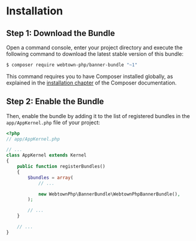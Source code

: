 Installation
============

Step 1: Download the Bundle
---------------------------

Open a command console, enter your project directory and execute the
following command to download the latest stable version of this bundle:

```bash
$ composer require webtown-php/banner-bundle "~1"
```

This command requires you to have Composer installed globally, as explained
in the [installation chapter](https://getcomposer.org/doc/00-intro.md)
of the Composer documentation.

Step 2: Enable the Bundle
-------------------------

Then, enable the bundle by adding it to the list of registered bundles
in the `app/AppKernel.php` file of your project:

```php
<?php
// app/AppKernel.php

// ...
class AppKernel extends Kernel
{
    public function registerBundles()
    {
        $bundles = array(
            // ...

            new WebtownPhp\BannerBundle\WebtownPhpBannerBundle(),
        );

        // ...
    }

    // ...
}
```